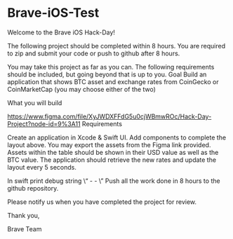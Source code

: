 # Brave-iOS-Test

Welcome to the Brave iOS Hack-Day! 

The following project should be completed within 8 hours. You are required to zip and submit your code or push to github after 8 hours.

You may take this project as far as you can. The following requirements should be included, but going beyond that is up to you.
Goal
Build an application that shows BTC asset and exchange rates from 
CoinGecko or CoinMarketCap (you may choose either of the two)


What you will build

https://www.figma.com/file/XyJWDXFFdG5u0cjWBmwROc/Hack-Day-Project?node-id=9%3A11 
Requirements

Create an application in Xcode & Swift UI.
Add components to complete the layout above. You may export the assets from the Figma link provided.
Assets within the table should be shown in their USD value as well as the BTC value.
The application should retrieve the new rates and update the layout  every 5 seconds.

In swift print debug string \“<currency> - <USD> - <BTC value>\”
Push all the work done in 8 hours to the github repository.


Please notify us when you have completed the project for review.

Thank you,

Brave Team


